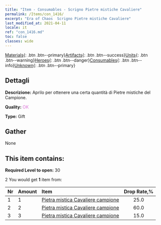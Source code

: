 ```yaml
---
title: "Item - Consumables - Scrigno Pietre mistiche Cavaliere"
permalink: /Items/con_1416/
excerpt: "Era of Chaos  Scrigno Pietre mistiche Cavaliere"
last_modified_at: 2021-04-11
locale: it
ref: "con_1416.md"
toc: false
classes: wide
---
```

 [Materials](/it/Items/){: .btn .btn--primary}[Artifacts](/it/Items/Artifacts/){: .btn .btn--success}[Units](/it/Items/Units/){: .btn .btn--warning}[Heroes](/it/Items/Heroes/){: .btn .btn--danger}[Consumables](/it/Items/Consumables/){: .btn .btn--info}[Unknown](/it/Items/Unknown/){: .btn .btn--primary}

## Dettagli
 **Descrizione:** Aprilo per ottenere una certa quantità di Pietre mistiche del Campione.

 **Quality:** <span style="color: #DA70D6">OK</span>

 **Type:** Gift

## Gather

  None

## This item contains:

 **Required Level to open:** 30

 2 You would get **1** item  from:

  | Nr | Amount |     Item    | Drop Rate,% |
  |:---|:-------|:------------|:---------:|
  | 1 | 1 | [Pietra mistica Cavaliere campione](/it/Items/unt_287/) | 25.0 | 
  | 2 | 2 | [Pietra mistica Cavaliere campione](/it/Items/unt_287/) | 60.0 | 
  | 3 | 3 | [Pietra mistica Cavaliere campione](/it/Items/unt_287/) | 15.0 | 
